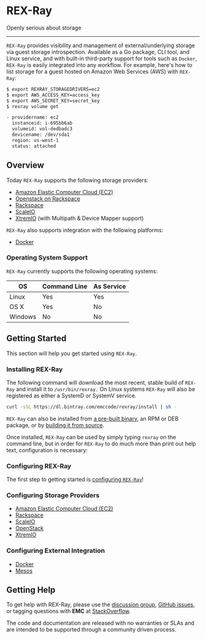 # REX-Ray

Openly serious about storage

---

`REX-Ray` provides visibility and management of external/underlying storage
via guest storage introspection. Available as a Go package, CLI tool, and Linux
service, and with built-in third-party support for tools such as `Docker`,
`REX-Ray` is easily integrated into any workflow. For example, here's how to
list storage for a guest hosted on Amazon Web Services (AWS) with `REX-Ray`:

```bash
$ export REXRAY_STORAGEDRIVERS=ec2
$ export AWS_ACCESS_KEY=access_key
$ export AWS_SECRET_KEY=secret_key
$ rexray volume get

- providername: ec2
  instanceid: i-695bb6ab
  volumeid: vol-dedbadc3
  devicename: /dev/sda1
  region: us-west-1
  status: attached
```

## Overview
Today `REX-Ray` supports the following storage providers:

* [Amazon Elastic Computer Cloud (EC2)](https://aws.amazon.com/ec2/)
* [Openstack on Rackspace](http://www.rackspace.com/en-us/cloud/openstack)
* [Rackspace](http://www.rackspace.com)
* [ScaleIO](http://www.emc.com/storage/scaleio/index.htm)
* [XtremIO](http://xtremio.com/) (with Multipath & Device Mapper support)

`REX-Ray` also supports integration with the following platforms:

* [Docker](https://docs.docker.com/extend/plugins_volume/)

### Operating System Support
`REX-Ray` currently supports the following operating systems:

OS      | Command Line | As Service
--------|--------------|-----------
Linux   | Yes          | Yes
OS X    | Yes          | No
Windows | No           | No

## Getting Started
This section will help you get started using `REX-Ray`.

### Installing REX-Ray
The following command will download the most recent, stable build of `REX-Ray`
and install it to `/usr/bin/rexray.` On Linux systems `REX-Ray` will also be
registered as either a SystemD or SystemV service.

```bash
curl -sSL https://dl.bintray.com/emccode/rexray/install | sh -
```

`REX-Ray` can also be installed from
[a pre-built binary](./user-guide/installation.md#install-a-pre-built-binary), an RPM or DEB
package, or by
[building it from source](./user-guide/installation.md#build-and-install-from-source).

Once installed, `REX-Ray` can be used by simply typing `rexray` on the command
line, but in order for `REX-Ray` to do much more than print out help text,
configuration is necessary:

### Configuring REX-Ray
The first step to getting started is [configuring `REX-Ray`](/user-guide/config/)!

### Configuring Storage Providers
* [Amazon Elastic Computer Cloud (EC2)](/user-guide/ec2/)
* [Rackspace](/user-guide/rackspace/)
* [ScaleIO](/user-guide/scaleio/)
* [OpenStack](/user-guide/openstack/)
* [XtremIO](/user-guide/xtremio/)

### Configuring External Integration
* [Docker](/user-guide/docker/)
* [Mesos](/user-guide/mesos/)

## Getting Help
To get help with REX-Ray, please use the
[discussion group](https://groups.google.com/forum/#!forum/emccode-users),
[GitHub issues](https://github.com/emccode/rexray/issues), or tagging questions
with **EMC** at [StackOverflow](https://stackoverflow.com).

The code and documentation are released with no warranties or SLAs and are
intended to be supported through a community driven process.
